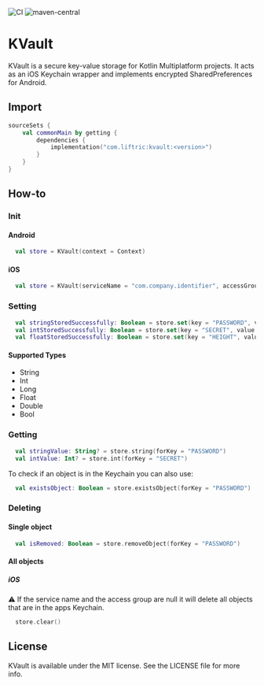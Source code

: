 ![CI](https://github.com/Liftric/kvault/workflows/CI/badge.svg) ![maven-central](https://img.shields.io/maven-central/v/com.liftric/kvault)

# KVault

KVault is a secure key-value storage for Kotlin Multiplatform projects. It acts as an iOS Keychain wrapper and implements encrypted SharedPreferences for Android.

## Import

```kotlin
sourceSets {
    val commonMain by getting {
        dependencies {
            implementation("com.liftric:kvault:<version>")
        }
    }
}
```

## How-to

### Init

#### Android

```kotlin
  val store = KVault(context = Context)
```

#### iOS

```kotlin
  val store = KVault(serviceName = "com.company.identifier", accessGroup = null)
```

### Setting

```kotlin
  val stringStoredSuccessfully: Boolean = store.set(key = "PASSWORD", value = "546hfbfzzeujfdbfdz")
  val intStoredSuccessfully: Boolean = store.set(key = "SECRET", value = 45678765)
  val floatStoredSuccessfully: Boolean = store.set(key = "HEIGHT", value = 1.79)
```

#### Supported Types

- String
- Int
- Long
- Float
- Double
- Bool

### Getting

```kotlin
  val stringValue: String? = store.string(forKey = "PASSWORD")
  val intValue: Int? = store.int(forKey = "SECRET")
```

To check if an object is in the Keychain you can also use:

```kotlin
  val existsObject: Boolean = store.existsObject(forKey = "PASSWORD")
```

### Deleting

#### Single object

```kotlin
  val isRemoved: Boolean = store.removeObject(forKey = "PASSWORD")
```

#### All objects

##### iOS

⚠️ If the service name and the access group are null it will delete all objects that are in the apps Keychain.

```kotlin
  store.clear()
```

## License

KVault is available under the MIT license. See the LICENSE file for more info.
